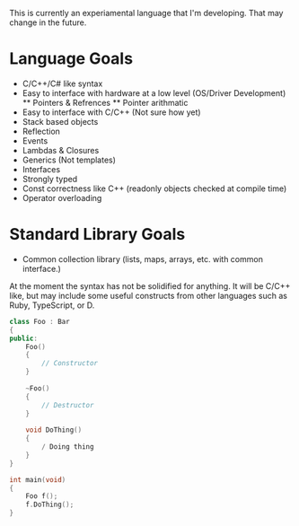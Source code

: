 This is currently an experiamental language that I'm developing.  That may change in the future.

# Language Goals
* C/C++/C# like syntax
* Easy to interface with hardware at a low level (OS/Driver Development)
** Pointers & Refrences
** Pointer arithmatic
* Easy to interface with C/C++ (Not sure how yet)
* Stack based objects
* Reflection
* Events
* Lambdas & Closures
* Generics (Not templates)
* Interfaces
* Strongly typed
* Const correctness like C++ (readonly objects checked at compile time)
* Operator overloading

# Standard Library Goals
* Common collection library (lists, maps, arrays, etc. with common interface.)

At the moment the syntax has not be solidified for anything.  It will be C/C++ like, but may include
some useful constructs from other languages such as Ruby, TypeScript, or D.

```c++
class Foo : Bar
{
public:
    Foo()
    {
        // Constructor
    }
    
    ~Foo()
    {
        // Destructor
    }
    
    void DoThing()
    {
        / Doing thing
    }
}

int main(void)
{
	Foo f();
	f.DoThing();
}
```
